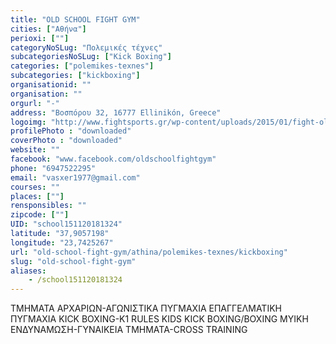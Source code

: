 ```yaml
---
title: "OLD SCHOOL FIGHT GYM"
cities: ["Αθήνα"]
perioxi: [""]
categoryNoSLug: "Πολεμικές τέχνες"
subcategoriesNoSLug: ["Kick Boxing"]
categories: ["polemikes-texnes"]
subcategories: ["kickboxing"]
organisationid: ""
organisation: ""
orgurl: "-"
address: "Βοσπόρου 32, 16777 Ellinikón, Greece"
logoimg: "http://www.fightsports.gr/wp-content/uploads/2015/01/fight-old-school-gym.jpg"
profilePhoto : "downloaded"
coverPhoto : "downloaded"
website: ""
facebook: "www.facebook.com/oldschoolfightgym"
phone: "6947522295"
email: "vasxer1977@gmail.com"
courses: ""
places: [""]
rensponsibles: ""
zipcode: [""]
UID: "school151120181324"
latitude: "37,9057198"
longitude: "23,7425267"
url: "old-school-fight-gym/athina/polemikes-texnes/kickboxing"
slug: "old-school-fight-gym"
aliases:
    - /school151120181324
---
```



ΤΜΗΜΑΤΑ ΑΡΧΑΡΙΩΝ-ΑΓΩΝΙΣΤΙΚΑ ΠΥΓΜΑΧΙΑ ΕΠΑΓΓΕΛΜΑΤΙΚΗ ΠΥΓΜΑΧΙΑ KICK BOXING-Κ1 RULES KIDS KICK BOXING/BOXING ΜΥΙΚΗ ΕΝΔΥΝΑΜΩΣΗ-ΓΥΝΑΙΚΕΙΑ ΤΜΗΜΑΤΑ-CROSS TRAINING

